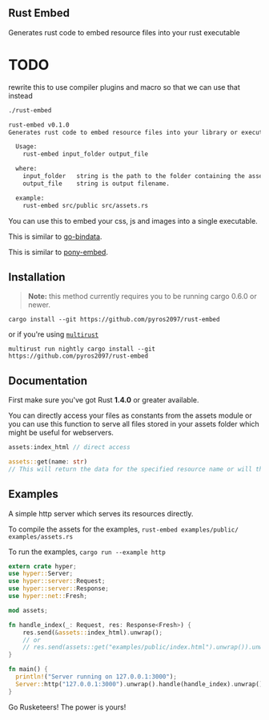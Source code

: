 ## Rust Embed
Generates rust code to embed resource files into your rust executable

# TODO
  rewrite this to use compiler plugins and macro so that we can use that instead

```bash
./rust-embed

rust-embed v0.1.0
Generates rust code to embed resource files into your library or executable

  Usage:
    rust-embed input_folder output_file

  where:
    input_folder   string is the path to the folder containing the assets.
    output_file    string is output filename.

  example:
    rust-embed src/public src/assets.rs
```

You can use this to embed your css, js and images into a single executable.

This is similar to [go-bindata](https://github.com/jteeuwen/go-bindata).

This is similar to [pony-embed](https://github.com/pyros2097/pony-embed).

## Installation

> **Note:** this method currently requires you to be running cargo 0.6.0 or
> newer.

```
cargo install --git https://github.com/pyros2097/rust-embed
```

or if you're using [`multirust`](https://github.com/brson/multirust)

```
multirust run nightly cargo install --git https://github.com/pyros2097/rust-embed
```


## Documentation
First make sure you've got Rust **1.4.0** or greater available.

You can directly access your files as constants from the assets module or
you can use this function to serve all files stored in your assets folder which might be useful for webservers.

```rust
assets:index_html // direct access

assets::get(name: str)  
// This will return the data for the specified resource name or will throw an error if it cannot be found.
```

## Examples
A simple http server which serves its resources directly.

To compile the assets for the examples,
`rust-embed examples/public/ examples/assets.rs`

To run the examples,
`cargo run --example http`

```rust
extern crate hyper;
use hyper::Server;
use hyper::server::Request;
use hyper::server::Response;
use hyper::net::Fresh;

mod assets;

fn handle_index(_: Request, res: Response<Fresh>) {
    res.send(&assets::index_html).unwrap();
    // or
    // res.send(assets::get("examples/public/index.html").unwrap()).unwrap();
}

fn main() {
  println!("Server running on 127.0.0.1:3000");
  Server::http("127.0.0.1:3000").unwrap().handle(handle_index).unwrap();
}
```

Go Rusketeers!
The power is yours!
